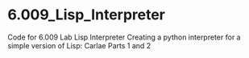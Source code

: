 # 6.009_Lisp_Interpreter

Code for 6.009 Lab Lisp Interpreter
Creating a python interpreter for a simple version of Lisp: Carlae
Parts 1 and 2